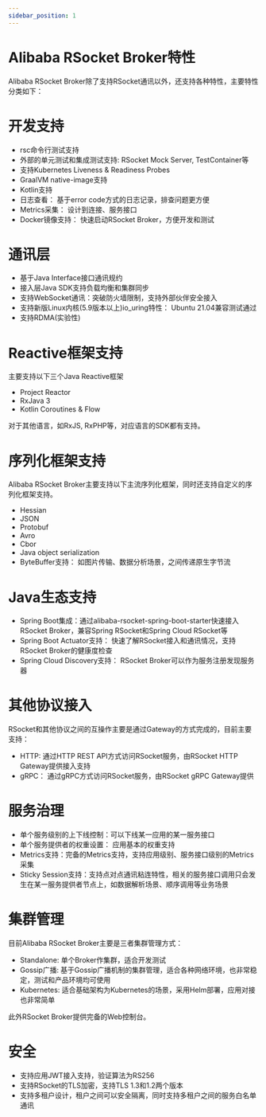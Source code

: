 ```yaml
---
sidebar_position: 1
---
```


# Alibaba RSocket Broker特性

Alibaba RSocket Broker除了支持RSocket通讯以外，还支持各种特性，主要特性分类如下： 

# 开发支持

* rsc命令行测试支持
* 外部的单元测试和集成测试支持: RSocket Mock Server, TestContainer等
* 支持Kubernetes Liveness & Readiness Probes
* GraalVM native-image支持
* Kotlin支持
* 日志查看： 基于error code方式的日志记录，排查问题更方便
* Metrics采集： 设计到连接、服务接口
* Docker镜像支持： 快速启动RSocket Broker，方便开发和测试

# 通讯层

* 基于Java Interface接口通讯规约
* 接入层Java SDK支持负载均衡和集群同步
* 支持WebSocket通讯：突破防火墙限制，支持外部伙伴安全接入
* 支持新版Linux内核(5.9版本以上)io_uring特性： Ubuntu 21.04兼容测试通过
* 支持RDMA(实验性)

# Reactive框架支持

主要支持以下三个Java Reactive框架

* Project Reactor
* RxJava 3
* Kotlin Coroutines & Flow

对于其他语言，如RxJS, RxPHP等，对应语言的SDK都有支持。

# 序列化框架支持

Alibaba RSocket Broker主要支持以下主流序列化框架，同时还支持自定义的序列化框架支持。

* Hessian
* JSON
* Protobuf
* Avro
* Cbor
* Java object serialization
* ByteBuffer支持： 如图片传输、数据分析场景，之间传递原生字节流

# Java生态支持

* Spring Boot集成：通过alibaba-rsocket-spring-boot-starter快速接入RSocket Broker，兼容Spring RSocket和Spring Cloud RSocket等
* Spring Boot Actuator支持： 快速了解RSocket接入和通讯情况，支持RSocket Broker的健康度检查
* Spring Cloud Discovery支持： RSocket Broker可以作为服务注册发现服务器

# 其他协议接入

RSocket和其他协议之间的互操作主要是通过Gateway的方式完成的，目前主要支持：

* HTTP: 通过HTTP REST API方式访问RSocket服务，由RSocket HTTP Gateway提供接入支持
* gRPC： 通过gRPC方式访问RSocket服务，由RSocket gRPC Gateway提供

# 服务治理

* 单个服务级别的上下线控制：可以下线某一应用的某一服务接口
* 单个服务提供者的权重设置： 应用基本的权重支持
* Metrics支持：完备的Metrics支持，支持应用级别、服务接口级别的Metrics采集
* Sticky Session支持：支持点对点通讯粘连特性，相关的服务接口调用只会发生在某一服务提供者节点上，如数据解析场景、顺序调用等业务场景

# 集群管理

目前Alibaba RSocket Broker主要是三者集群管理方式：

* Standalone: 单个Broker作集群，适合开发测试
* Gossip广播: 基于Gossip广播机制的集群管理，适合各种网络环境，也非常稳定，测试和产品环境均可使用
* Kubernetes: 适合基础架构为Kubernetes的场景，采用Helm部署，应用对接也非常简单

此外RSocket Broker提供完备的Web控制台。

# 安全

* 支持应用JWT接入支持，验证算法为RS256
* 支持RSocket的TLS加密，支持TLS 1.3和1.2两个版本
* 支持多租户设计，租户之间可以安全隔离，同时支持多租户之间的服务白名单通讯

